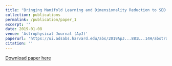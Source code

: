 ```yaml
---
title: "Bringing Manifold Learning and Dimensionality Reduction to SED Fitters"
collection: publications
permalink: /publication/paper_1
excerpt: ''
date: 2019-01-08
venue: 'Astrophysical Journal (ApJ)'
paperurl: 'https://ui.adsabs.harvard.edu/abs/2019ApJ...881L..14H/abstract'
citation: ''
---
```


[Download paper here](https://ui.adsabs.harvard.edu/link_gateway/2019ApJ...881L..14H/EPRINT_PDF)
